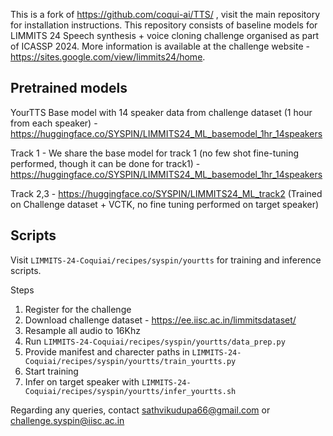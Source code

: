 This is a fork of https://github.com/coqui-ai/TTS/ , visit the main repository for installation instructions. This repository consists of baseline models for LIMMITS 24 Speech synthesis + voice cloning challenge organised as part of ICASSP 2024. More information is available at the challenge website - https://sites.google.com/view/limmits24/home.

Pretrained models
---
YourTTS Base model with 14 speaker data from challenge dataset (1 hour from each speaker) - https://huggingface.co/SYSPIN/LIMMITS24_ML_basemodel_1hr_14speakers

Track 1 - We share the base model for track 1 (no few shot fine-tuning performed, though it can be done for track1) - https://huggingface.co/SYSPIN/LIMMITS24_ML_basemodel_1hr_14speakers

Track 2,3 - https://huggingface.co/SYSPIN/LIMMITS24_ML_track2 (Trained on Challenge dataset + VCTK, no fine tuning performed on target speaker)

Scripts
---
Visit ```LIMMITS-24-Coquiai/recipes/syspin/yourtts``` for training and inference scripts.

Steps
1. Register for the challenge
2. Download challenge dataset - https://ee.iisc.ac.in/limmitsdataset/
3. Resample all audio to 16Khz
4. Run ```LIMMITS-24-Coquiai/recipes/syspin/yourtts/data_prep.py```
5. Provide manifest and charecter paths in ```LIMMITS-24-Coquiai/recipes/syspin/yourtts/train_yourtts.py```
6. Start training
7. Infer on target speaker with ```LIMMITS-24-Coquiai/recipes/syspin/yourtts/infer_yourtts.sh```


Regarding any queries, contact sathvikudupa66@gmail.com or challenge.syspin@iisc.ac.in

